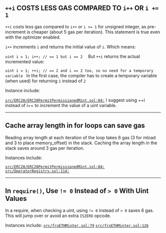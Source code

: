 ## `++i` COSTS LESS GAS COMPARED TO `i++` OR `i += 1`

`++i` costs less gas compared to `i++` or `i += 1` for unsigned integer, as pre-increment is cheaper (about 5 gas per iteration). This statement is true even with the optimizer enabled.

`i++` increments `i` and returns the initial value of `i`. Which means:

`uint i = 1;
i++; // == 1 but i == 2  `
But `++i` returns the actual incremented value:

`uint i = 1;
++i; // == 2 and i == 2 too, so no need for a temporary variable `
In the first case, the compiler has to create a temporary variable (when used) for returning `1` instead of `2`

Instance include:

[`src/ERC20/ERC20PermitPermissionedMint.sol:84:`](https://github.com/code-423n4/2022-09-frax/blob/main/src/ERC20/ERC20PermitPermissionedMint.sol#L84)
I suggest using ++i instead of i++ to increment the value of a uint variable.

___
## Cache array length in for loops can save gas
Reading array length at each iteration of the loop takes 6 gas (3 for mload and 3 to place memory_offset) in the stack.
Caching the array length in the stack saves around 3 gas per iteration.

Instances include:

[`src/ERC20/ERC20PermitPermissionedMint.sol:84:`](https://github.com/code-423n4/2022-09-frax/blob/main/src/ERC20/ERC20PermitPermissionedMint.sol#L84)
[`src/OperatorRegistry.sol:114:`](https://github.com/code-423n4/2022-09-frax/blob/main/src/OperatorRegistry.sol#L114)
___
## In `require()`, Use `!= 0` Instead of `> 0` With Uint Values

In a require, when checking a uint, using `!= 0` instead of `> 0` saves 6 gas. This will jump over or avoid an extra `ISZERO` opcode.

Instances include:
[`src/frxETHMinter.sol:79`](https://github.com/code-423n4/2022-09-frax/blob/main/src/frxETHMinter.sol#L79)
[`src/frxETHMinter.sol:126`](https://github.com/code-423n4/2022-09-frax/blob/main/src/frxETHMinter.sol#L126)